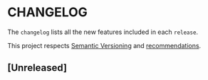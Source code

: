# CHANGELOG

The `changelog` lists all the new features included in each `release`.

This project respects [Semantic Versioning](https://semver.org/) and [recommendations](https://keepachangelog.com/en/1.0.0/).

## [Unreleased]